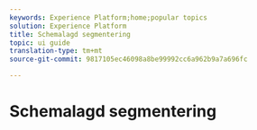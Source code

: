 ```yaml
---
keywords: Experience Platform;home;popular topics
solution: Experience Platform
title: Schemalagd segmentering
topic: ui guide
translation-type: tm+mt
source-git-commit: 9817105ec46098a8be99992cc6a962b9a7a696fc

---
```



# Schemalagd segmentering
